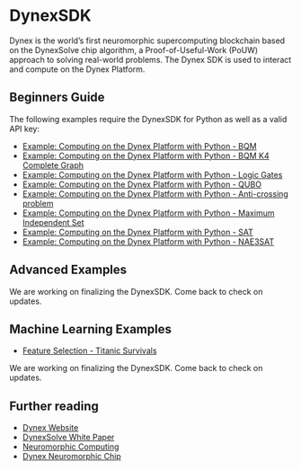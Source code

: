# DynexSDK
Dynex is the world’s first neuromorphic supercomputing blockchain based on the DynexSolve chip algorithm, a Proof-of-Useful-Work (PoUW) approach to solving real-world problems. The Dynex SDK is used to interact and compute on the Dynex Platform.

## Beginners Guide

The following examples require the DynexSDK for Python as well as a valid API key:

- [Example: Computing on the Dynex Platform with Python - BQM](https://github.com/dynexcoin/DynexSDK/blob/main/beginners_guide_example_bqm.ipynb)
- [Example: Computing on the Dynex Platform with Python - BQM K4 Complete Graph](https://github.com/dynexcoin/DynexSDK/blob/main/beginners_guide_example_bqm_k4_complete_graph.ipynb)
- [Example: Computing on the Dynex Platform with Python - Logic Gates](https://github.com/dynexcoin/DynexSDK/blob/main/beginners_guide_example_logic_gates.ipynb)
- [Example: Computing on the Dynex Platform with Python - QUBO](https://github.com/dynexcoin/DynexSDK/blob/main/beginners_guide_example_QUBO.ipynb)
- [Example: Computing on the Dynex Platform with Python - Anti-crossing problem](https://github.com/dynexcoin/DynexSDK/blob/main/beginners_guide_example_anti_crossing_clique.ipynb)
- [Example: Computing on the Dynex Platform with Python - Maximum Independent Set](https://github.com/dynexcoin/DynexSDK/blob/main/beginners_guide_example_MIS.ipynb)
- [Example: Computing on the Dynex Platform with Python - SAT](https://github.com/dynexcoin/DynexSDK/blob/main/beginners_guide_example_SAT.ipynb)
- [Example: Computing on the Dynex Platform with Python - NAE3SAT](https://github.com/dynexcoin/DynexSDK/blob/main/beginners_guide_example_random_nae3sat.ipynb)

## Advanced Examples

We are working on finalizing the DynexSDK. Come back to check on updates.

## Machine Learning Examples

- [Feature Selection - Titanic Survivals](https://github.com/dynexcoin/DynexSDK/blob/main/example_feature_selection_titanic_survivals.ipynb)

We are working on finalizing the DynexSDK. Come back to check on updates.

## Further reading

- [Dynex Website](https://dynexcoin.org/)
- [DynexSolve White Paper](https://dynexcoin.org/wp-content/uploads/2023/02/dynexsolve-paper-v1.0c.pdf)
- [Neuromorphic Computing](https://dynexcoin.org/neuromorphic-computing/)
- [Dynex Neuromorphic Chip](https://dynexcoin.org/dynex-neuromorphic-chip/)

